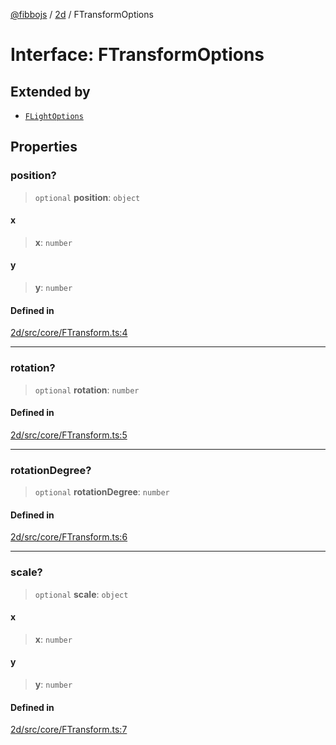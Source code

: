[@fibbojs](/api/index) / [2d](/api/2d) / FTransformOptions

# Interface: FTransformOptions

## Extended by

- [`FLightOptions`](FLightOptions.md)

## Properties

### position?

> `optional` **position**: `object`

#### x

> **x**: `number`

#### y

> **y**: `number`

#### Defined in

[2d/src/core/FTransform.ts:4](https://github.com/fibbojs/fibbo/blob/b496854a6f37e79caf42562bf7512dfda8184f7a/packages/2d/src/core/FTransform.ts#L4)

***

### rotation?

> `optional` **rotation**: `number`

#### Defined in

[2d/src/core/FTransform.ts:5](https://github.com/fibbojs/fibbo/blob/b496854a6f37e79caf42562bf7512dfda8184f7a/packages/2d/src/core/FTransform.ts#L5)

***

### rotationDegree?

> `optional` **rotationDegree**: `number`

#### Defined in

[2d/src/core/FTransform.ts:6](https://github.com/fibbojs/fibbo/blob/b496854a6f37e79caf42562bf7512dfda8184f7a/packages/2d/src/core/FTransform.ts#L6)

***

### scale?

> `optional` **scale**: `object`

#### x

> **x**: `number`

#### y

> **y**: `number`

#### Defined in

[2d/src/core/FTransform.ts:7](https://github.com/fibbojs/fibbo/blob/b496854a6f37e79caf42562bf7512dfda8184f7a/packages/2d/src/core/FTransform.ts#L7)

